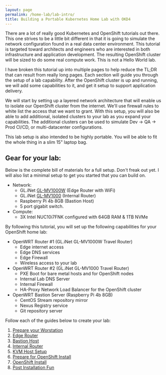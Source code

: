 ```yaml
---
layout: page
permalink: /home-lab/lab-intro/
title: Building a Portable Kubernetes Home Lab with OKD4
---
```

There are a lot of really good Kubernetes and OpenShift tutorials out there.  This one strives to be a little bit different in that it is going to simulate the network configuration found in a real data center environment.  This tutorial is targeted toward architects and engineers who are interested in both infrastructure and application development.  The resulting OpenShift cluster will be sized to do some real compute work.  This is not a Hello World lab.

I have broken this tutorial up into multiple pages to help reduce the TL;DR that can result from really long pages.  Each section will guide you through the setup of a lab capability.  After the OpenShift cluster is up and running, we will add some capabilities to it, and get it setup to support application delivery.

We will start by setting up a layered network architecture that will enable us to isolate our OpenShift cluster from the internet.  We'll use firewall rules to white list the access that we want to grant.  With this setup, you will also be able to add additional, isolated clusters to your lab as you expand your capabilities.  The additional clusters can be used to simulate Dev -> QA -> Prod CI/CD, or multi-datacenter configurations.

This lab setup is also intended to be highly portable.  You will be able to fit the whole thing in a slim 15" laptop bag.

## Gear for your lab:

Below is the complete bill of materials for a full setup.  Don't freak out yet.  I will also list a minimal setup to get you started that you can build on.

* Network:
  * GL.iNet [GL-MV1000W](https://www.gl-inet.com/products/gl-mv1000/) (Edge Router with WiFi)
  * GL.iNet [GL-MV1000](https://www.gl-inet.com/products/gl-mv1000/) (Internal Router)
  * Raspberry Pi 4b 8GB (Bastion Host)
  * 5 port gigabit switch.
* Compute:
  * 3X Intel NUC10i7FNK configured with 64GB RAM & 1TB NVMe

By following this tutorial, you will set up the following capabilities for your OpenShift home lab:

* OpenWRT Router #1 (GL.iNet GL-MV1000W Travel Router)
  * Edge internet access
  * Edge DNS services
  * Edge Firewall
  * Wireless access to your lab
* OpenWRT Router #2 (GL.iNet GL-MV1000 Travel Router)
  * PXE Boot for bare metal hosts and for OpenShift nodes
  * Internal Lab DNS Server
  * Internal Firewall
  * HA-Proxy Network Load Balancer for the OpenShift cluster
* OpenWRT Bastion Server (Raspberry Pi 4b 8GB)
  * CentOS Stream repository mirror
  * Nexus Registry service
  * Git repository server

Follow each of the guides below to create your lab:

1. [Prepare your Worstation](/home-lab/workstation)
1. [Edge Router](/home-lab/edge-router)
1. [Bastion Host](/home-lab/bastion-pi)
1. [Internal Router](/home-lab/internal-router)
1. [KVM Host Setup](/home-lab/kvm-host-setup)
1. [Prepare for OpenShift Install](/home-lab/prepare-okd-install)
1. [OpenShift Install](/home-lab/install-okd)
1. [Post Installation Fun](/home-lab/post-install)
